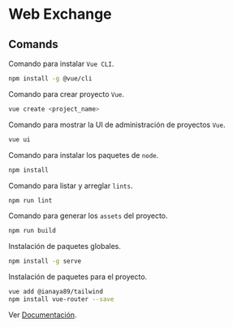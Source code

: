 # Web Exchange

## Comands

Comando para instalar `Vue CLI`.
```bash
npm install -g @vue/cli
```

Comando para crear proyecto `Vue`.
```bash
vue create <project_name>
```

Comando para mostrar la UI de administración de proyectos `Vue`.
```bash
vue ui
```

Comando para instalar los paquetes de `node`.
```bash
npm install
```

Comando para listar y arreglar `lints`.
```bash
npm run lint
```

Comando para generar los `assets` del proyecto.
```bash
npm run build
```

Instalación de paquetes globales.
```bash
npm install -g serve
```

Instalación de paquetes para el proyecto.
```bash
vue add @ianaya89/tailwind
npm install vue-router --save
```

Ver [Documentación](https://cli.vuejs.org/config/).
